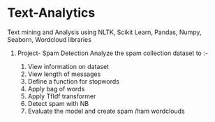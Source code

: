 # Text-Analytics
Text mining and Analysis using NLTK, Scikit Learn, Pandas, Numpy, Seaborn, Wordcloud libraries

1. Project- Spam Detection
Analyze the spam collection dataset to :-

    1. View information on dataset
    2. View length of messages
    3. Define a function for stopwords
    4. Apply bag of words
    5. Apply TfIdf transformer
    6. Detect spam with NB 
    7. Evaluate the model and create spam /ham wordclouds
